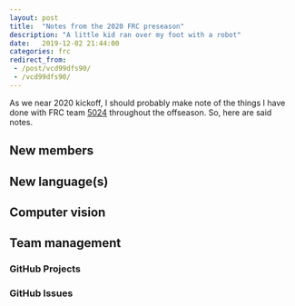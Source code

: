 ```yaml
---
layout: post
title:  "Notes from the 2020 FRC preseason"
description: "A little kid ran over my foot with a robot"
date:   2019-12-02 21:44:00
categories: frc
redirect_from: 
 - /post/vcd99dfs90/
 - /vcd99dfs90/
---
```



As we near 2020 kickoff, I should probably make note of the things I have done with FRC team [5024]() throughout the offseason. So, here are said notes.

## New members

## New language(s)

## Computer vision

## Team management

### GitHub Projects

### GitHub Issues